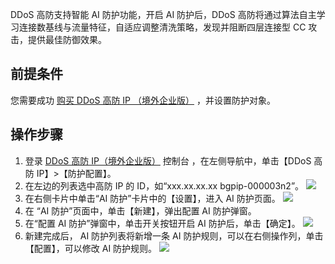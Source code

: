 DDoS 高防支持智能 AI 防护功能，开启 AI 防护后，DDoS 高防将通过算法自主学习连接数基线与流量特征，自适应调整清洗策略，发现并阻断四层连接型 CC 攻击，提供最佳防御效果。

## 前提条件
您需要成功 [购买 DDoS 高防 IP （境外企业版）](https://cloud.tencent.com/document/product/1014/56255) ，并设置防护对象。

## 操作步骤
1.	登录 [DDoS 高防 IP（境外企业版）](https://console.cloud.tencent.com/ddos/ddos-basic) 控制台 ，在左侧导航中，单击【DDoS 高防 IP】>【防护配置】。
2.	在左边的列表选中高防 IP 的 ID，如“xxx.xx.xx.xx bgpip-000003n2”。
![](https://main.qcloudimg.com/raw/d6586694f3fc6b1cbc6099b6b1498c38.png)
3. 在右侧卡片中单击“AI 防护”卡片中的【设置】，进入 AI 防护页面。
![](https://main.qcloudimg.com/raw/e06a0e3066819c70bf24a5207e29d299.png)
4. 在 “AI 防护”页面中，单击【新建】，弹出配置 AI 防护弹窗。
5. 在“配置 AI 防护”弹窗中，单击开关按钮开启 AI 防护后，单击【确定】。
![](https://main.qcloudimg.com/raw/e4ae25644fcaf4b772cccc4a1d60b5f4.png)
6. 新建完成后， AI 防护列表将新增一条 AI 防护规则，可以在右侧操作列，单击【配置】，可以修改 AI 防护规则。
![](https://main.qcloudimg.com/raw/a1af33e5f92279f704ef6019e22c7e92.png)
